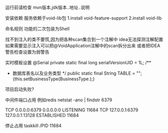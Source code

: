 运行前请检查
mvn版本,jdk版本..地址..说明

安装依赖
服务依赖于void-lib包
1.install void-feature-support
2.install void-lib

命名规则
功能的二次包装为Shell

找不到注入的类不要慌,因为把各种scan集合到一个注解中
idea无法探测注解配置
如果需要显示注入可以把@VoidApplication注解中的scan拆分出来
或者把IDEA警告检查设置为弱警告

实时模板设置
@Serial
private static final long serialVersionUID = 1L;
/**
* 数据库表名以及业务类型
*/
public static final String TABLE = "";
{this.setBusinessType(BusinessType.);}
  
项目启动失败?

中间件端口占用
例如redis
netstat -ano | findstr 6379

TCP    0.0.0.0:6379           0.0.0.0:0              LISTENING       11684
TCP    127.0.0.1:6379         127.0.0.1:13128        ESTABLISHED     11684

停止占用
taskkill /PID 11684